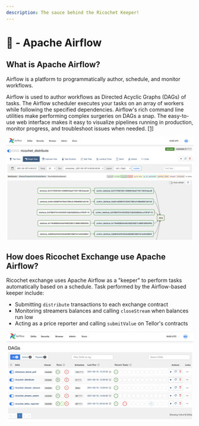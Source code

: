 ```yaml
---
description: The sauce behind the Ricochet Keeper!
---
```


# 💨 - Apache Airflow

## What is Apache Airflow?

Airflow is a platform to programmatically author, schedule, and monitor workflows.

Airflow is used to author workflows as Directed Acyclic Graphs (DAGs) of tasks. The Airflow scheduler executes your tasks on an array of workers while following the specified dependencies. Airflow's rich command line utilities make performing complex surgeries on DAGs a snap. The easy-to-use web interface makes it easy to visualize pipelines running in production, monitor progress, and troubleshoot issues when needed. [\[1\]](https://airflow.apache.org/docs/apache-airflow/stable/index.html)

![Ricochet keeper workflow for call \`distribute\` method on all exchange contracts ](<../.gitbook/assets/Screen Shot 2021-09-18 at 11.56.08 AM.png>)

## How does Ricochet Exchange use Apache Airflow?

Ricochet exchange uses Apache Airflow as a "keeper" to perform tasks automatically based on a schedule. Task performed by the Airflow-based keeper include:

* Submitting `distribute` transactions to each exchange contract
* Monitoring streamers balances and calling `closeStream` when balances run low
* Acting as a price reporter and calling `submitValue` on Tellor's contracts

![](<../.gitbook/assets/Screen Shot 2021-09-18 at 12.03.16 PM.png>)
